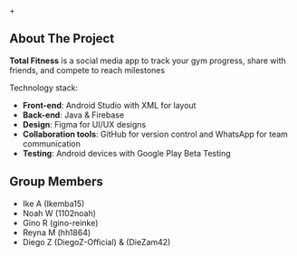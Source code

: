 +<!-- ABOUT THE PROJECT -->
## About The Project
**Total Fitness** is a social media app to track your gym progress, share with friends, and compete to reach milestones

Technology stack:
- **Front-end**: Android Studio with XML for layout
- **Back-end**: Java & Firebase
- **Design**: Figma for UI/UX designs
- **Collaboration tools**: GitHub for version control and WhatsApp for team communication
- **Testing**: Android devices with Google Play Beta Testing

<!--
Diego Test Comment
## Getting Started
To start using the Ultimate Fitness App:
1. **Install** the app from Google Play Store or Apple App Store.
2. **Register** for an account to track and share your fitness journey.
3. **Enjoy** connecting with friends and achieving fitness milestones together!
-->


## Group Members
- Ike A (Ikemba15)
- Noah W (1102noah)
- Gino R (gino-reinke)
- Reyna M (hh1864)
- Diego Z (DiegoZ-Official) & (DieZam42)

